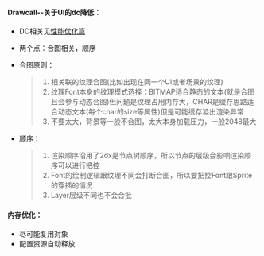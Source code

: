 #### Drawcall--关于UI的dc降低：
- DC相关见[性能优化篇](../../job_revision/性能优化.md)
- 两个点：合图相关，顺序
- 合图原则：
  > 1. 相关联的纹理合图(比如出现在同一个UI或者场景的纹理)
  > 2. 纹理Font本身的纹理模式选择：BITMAP适合静态的文本(就是合图且会参与动态合图)但问题是纹理占用内存大，CHAR是缓存思路适合动态文本(每个char的size等属性)但是可能缓存溢出渲染异常
  > 3. 不要太大，背景等一般不合图，太大本身加载压力，一般2048最大 
  
- 顺序：
  > 1. 渲染顺序沿用了2dx是节点树顺序，所以节点的层级会影响渲染顺序可以进行把控
  > 2. Font的绘制逻辑跟纹理不同会打断合图，所以要把控Font跟Sprite的穿插的情况
  > 3. Layer层级不同也不会合批

#### 内存优化：
- 尽可能复用对象
- 配置资源自动释放
